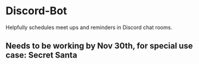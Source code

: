 # Discord-Bot
Helpfully schedules meet ups and reminders in Discord chat rooms.
## Needs to be working by Nov 30th, for special use case: Secret Santa
